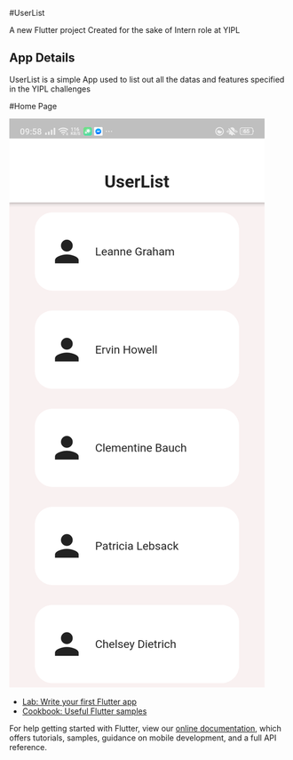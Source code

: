 #UserList

A new Flutter project Created for the sake of Intern role at YIPL

## App Details
UserList is a simple App used to list out all the datas and features specified in the YIPL challenges

#Home Page

![Screenshot](Screenshot/Screenshot_1.png)


- [Lab: Write your first Flutter app](https://flutter.dev/docs/get-started/codelab)
- [Cookbook: Useful Flutter samples](https://flutter.dev/docs/cookbook)

For help getting started with Flutter, view our
[online documentation](https://flutter.dev/docs), which offers tutorials,
samples, guidance on mobile development, and a full API reference.
